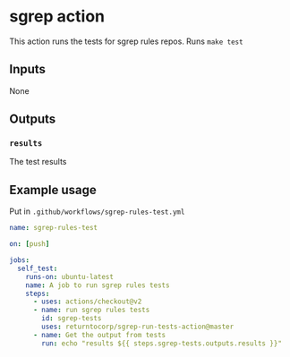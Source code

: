 # sgrep action

This action runs the tests for sgrep rules repos. Runs `make test`

## Inputs

None

## Outputs

### `results`

The test results

## Example usage

Put in `.github/workflows/sgrep-rules-test.yml`

```yaml
name: sgrep-rules-test

on: [push]

jobs:
  self_test:
    runs-on: ubuntu-latest
    name: A job to run sgrep rules tests
    steps:
      - uses: actions/checkout@v2
      - name: run sgrep rules tests
        id: sgrep-tests
        uses: returntocorp/sgrep-run-tests-action@master
      - name: Get the output from tests
        run: echo "results ${{ steps.sgrep-tests.outputs.results }}"
```

